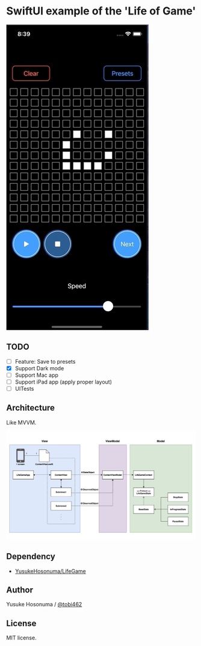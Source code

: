 # SwiftUI example of the 'Life of Game'

![screenshot-anime](./Image/screenshot.gif)

## TODO

- [ ] Feature: Save to presets
- [x] Support Dark mode
- [ ] Support Mac app
- [ ] Support iPad app (apply proper layout)
- [ ] UITests

## Architecture

Like MVVM.

![screenshot-anime](./Image/architecture.png)

## Dependency

- [YusukeHosonuma/LifeGame](https://github.com/YusukeHosonuma/LifeGame)

## Author

Yusuke Hosonuma / [@tobi462](https://twitter.com/tobi462)

## License

MIT license.
